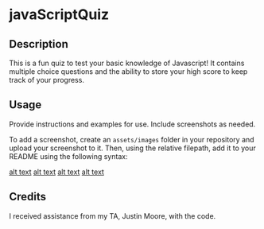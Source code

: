 # javaScriptQuiz

## Description

This is a fun quiz to test your basic knowledge of Javascript! It contains multiple choice questions and the ability to store your high score to keep track of your progress.

## Usage

Provide instructions and examples for use. Include screenshots as needed.

To add a screenshot, create an `assets/images` folder in your repository and upload your screenshot to it. Then, using the relative filepath, add it to your README using the following syntax:

[alt text](./assets/images/Screenshot%202023-08-31%20at%202.29.45%20PM.png)
[alt text](./assets/images/Screenshot%202023-08-31%20at%202.29.52%20PM.png)
[alt text](./assets/images/Screenshot%202023-08-31%20at%202.32.37%20PM.png)
[alt text](./assets/images/Screenshot%202023-08-31%20at%202.32.50%20PM.png)

## Credits

I received assistance from my TA, Justin Moore, with the code.
